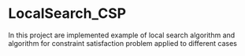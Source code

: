 # LocalSearch_CSP
In this project are implemented example of local search algorithm and algorithm for constraint satisfaction problem  applied to different cases
